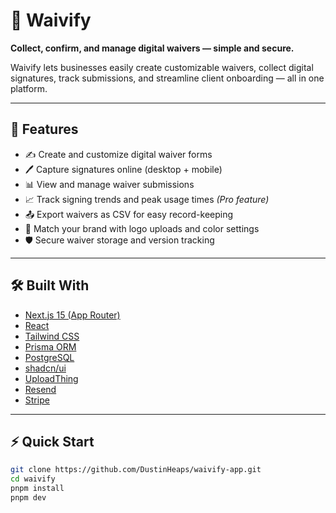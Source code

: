 # 📄 Waivify

**Collect, confirm, and manage digital waivers — simple and secure.**

Waivify lets businesses easily create customizable waivers, collect digital signatures, track submissions, and streamline client onboarding — all in one platform.

---

## 🚀 Features

- ✍️ Create and customize digital waiver forms
- 🖊️ Capture signatures online (desktop + mobile)
- 📊 View and manage waiver submissions
- 📈 Track signing trends and peak usage times *(Pro feature)*
- 📤 Export waivers as CSV for easy record-keeping
- 🎨 Match your brand with logo uploads and color settings
- 🛡️ Secure waiver storage and version tracking

---

## 🛠 Built With

- [Next.js 15 (App Router)](https://nextjs.org/)
- [React](https://react.dev/)
- [Tailwind CSS](https://tailwindcss.com/)
- [Prisma ORM](https://www.prisma.io/)
- [PostgreSQL](https://www.postgresql.org/)
- [shadcn/ui](https://ui.shadcn.dev/)
- [UploadThing](https://uploadthing.com/)
- [Resend](https://resend.com/)
- [Stripe](https://stripe.com/)

---

## ⚡ Quick Start

```bash
git clone https://github.com/DustinHeaps/waivify-app.git
cd waivify
pnpm install
pnpm dev
